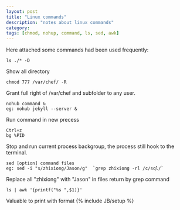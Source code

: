 ```yaml
---
layout: post
title: "Linux commands"
description: "notes about linux commands"
category: 
tags: [chmod, nohup, command, ls, sed, awk]
---
```

Here attached some commands had been used frequently:

    ls ./* -D 
Show all directory

    chmod 777 /var/chef/ -R
Grant full right of /var/chef and subfolder to any user.    

    nohub command &
    eg: nohub jekyll --server &
Run command in new precess 

    Ctrl+z 
    bg %PID
Stop and run current process backgroup, the process still hook to the terminal.

    sed [option] command files
    eg: sed -i "s/zhixiong/Jason/g"  `grep zhixiong -rl /c/sql/`
Replace all "zhixiong" with "Jason" in files return by grep command

    ls | awk '{printf("%s ",$1)}'
Valuable to print with format
{% include JB/setup %}
